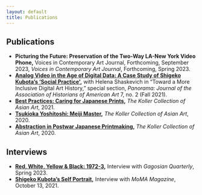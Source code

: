 ```yaml
---
layout: default
title: Publications
---
```


## Publications

- **Picturing the Future: Preservation of the Two-Way LA-New York Video Phone,** Voices in Contemporary Art Journal, Forthcoming, September 2023, *Voices in Contemporary Art Journal*, Forthcoming, Spring 2023.
- **[Analog Video in the Age of Digital Data: A Case Study of Shigeko Kubota’s ‘Social Practice'](https://journalpanorama.org/wp-content/uploads/2022/04/Shaskevich-and-Robinson-Analog-Video-in-the-Age-of-Digital-Data.pdf),** with Helena Shaskevich in “Toward a More Inclusive Digital Art History,” special section, *Panorama: Journal of the Association of Historians of American Art* 7, no. 2 (Fall 2021).
- **[Best Practices: Caring for Japanese Prints](https://www.asianartscollection.com/id/Best-Practices%3A-Caring-for-Japanese-Prints/41),** *The Koller Collection of Asian Art*, 2021. 
- **[Tsukioka Yoshitoshi: Meiji Master](https://www.asianartscollection.com/id/Tsukioka-Yoshitoshi%3A-Meiji-Master/40),** *The Koller Collection of Asian Art*, 2020.
- **[Abstraction in Postwar Japanese Printmaking](https://www.asianartscollection.com/id/Abstraction-in-Postwar-Japanese-Printmaking/39),** *The Koller Collection of Asian Art*, 2020.

## Interviews

  - **[Red, White, Yellow & Black: 1972-3](https://gagosian.com/quarterly/2023/02/10/interview-red-white-yellow-and-black-1972-73/),** Interview with *Gagosian Quarterly*, Spring 2023.
  - **[Shigeko Kubota’s Self Portrait](https://www.moma.org/magazine/articles/646),** Interview with *MoMA Magazine*, October 13, 2021.
